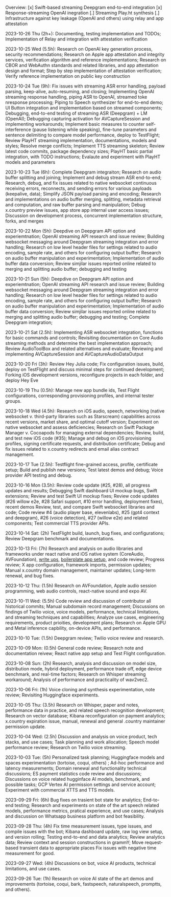 Overview:
[x] Swift-based streaming Deepgram end-to-end integration
[x] Response-streaming OpenAI inegration
[.] Streaming Play.ht synthesis
[.] Infrastructure against key leakage (OpenAI and others) using relay and app attestation 

2023-10-26 Thu (2h+): Documenting, testing implementation and TODOs; Implementation of Relay and integration with attestation verification

2023-10-25 Wed (5.5h): Research on OpenAI key generation process, security recommendations; Research on Apple app attestation and integrity services, verification algorithm and reference implementations; Research on CBOR and WebAuthn standards and related libraries, and app attestation design and format; Step by step implementation of attestation verification; Verify reference implementation on public key construction

2023-10-24 Tue (9h): Fix issues with streaming ASR error handling, payload parsing, keep-alive, auto-resuming, and closing; Implementing OpenAI streaming response handling, piping ASR to OpenAI, streamed toke nresponse processing; Piping to Speech synthesizer for end-to-end demo; UI Button integration and implementation based on streamed components; Debugging, end-to-end testing of streaming ASR (Deepgram) + LM (OpenAI); Debugging capturing activation for AVCaptureSession and implementing workarounds; Implement basic measures to counter self-interference (pause listening while speaking), fine-tune parameters and sentence delimiting to compare model performance, deploy to TestFlight; Review PlayHT streaming implementation, documentations, models and styles; Resolve merge conflicts; Implement TTS streaming skeleton; Review latest code commits, package dependency sizes; PlayHT basic partial integration, with TODO instructions; Evalaute and experiment with PlayHT models and parameters

2023-10-23 Tue (6h): Complete Deepgram integraiton; Research on audio buffer splitting and joining; Implement and debug stream ASR end-to-end; Research, debug, and fix issues related to native websocket continuous receiving errors, reconnects, and sending errors for various payloads (keepalive, data); Simplify JSON payload parsing and encoding; Research and implementations on audio buffer merging, splitting, metadata retrieval and computation, and raw buffer parsing and manipulation; Debug x.country preview issues, app store app internal user access issues; Discussion on development process, concurrent implementation structure, forks, and merges

2023-10-22 Mon (5h): Deepdive on Deepgram API option and experiemtnation; OpenAI streaming API research and issue review; Building websocket messaging around Deepgram streaming integration and error handling; Research on low level header files for settings related to audio encoding, sample rate, and others for configuring output buffer; Research on audio buffer manipulation and experimentation; Implementation of audio buffer data conversion; Review simjilar issues reported online related to merging and splitting audio buffer; debugging and testing

2023-10-21 Sun (5h): Deepdive on Deepgram API option and experiemtnation; OpenAI streaming API research and issue review; Building websocket messaging around Deepgram streaming integration and error handling; Research on low level header files for settings related to audio encoding, sample rate, and others for configuring output buffer; Research on audio buffer manipulation and experimentation; Implementation of audio buffer data conversion; Review simjilar issues reported online related to merging and splitting audio buffer; debugging and testing; Complete Deepgram integration;

2023-10-21 Sat (2.5h): Implementing ASR websocket integration, functions for basic commands and controls; Revisiting documentation on Core Audio streaming methods and determine the best implementation approach; Review AudioToolBox and related alternatives and evaluate; Reviewing and implementing AVCaptureSession and AVCaptureAudioDataOutput

2023-10-20 Fri (3h): Review Hey Julia code; Fix configuration issues, build, deploy on TestFlight and discuss minimal steps for continued development; Forking iOS development versions, reconfigure projects in each folder, and deploy Hey Eve

2023-10-19 Thu (0.5h): Manage new app bundle ids, Test Flight configurations, corresponding provisioning profiles, and internal tester groups.

2023-10-18 Wed (4.5h): Research on iOS audio, speech, networking (native websocket v. third-party libraries such as Starscream) capabilities across recent versions, market share, and optimal cutoff version; Experiment on native websocket and assess deficiencies; Research on Swift Package Manager v. Cocoapods for managing external dependencies; Review, build, and test new iOS code (#35); Manage and debug on iOS provisioning profiles, signing certificate requests, and distribution certificate; Debug and fix issues related to x.country redirects and email alias contract management.

2023-10-17 Tue (2.5h): Testflight fine-grained access, profile, certificate setup; Build and publish new versions; Test latest demos and debug; Voice provider API testing and debug.

2023-10-16 Mon (3.5h): Review code update (#25, #28), all progress updates and results; Debugging Swift dashboard UI mockup bugs, Swift extensions;
Review and test Swift UI mockup fixes; Review code updates (#26 willow e2e, #28 Safari support, #10 error handling, deployment fixes), recent demos
Review, test, and compare Swift websocket libraries and code; Code review #4 (audio player base, elevenlabs), #25 (gpt4 context and deepgram), #26 (voice detection), #27 (willow e2e) and related components; Test commercial TTS provider APIs.

2023-10-14 Sat: (2h) TestFlight build, launch, bug fixes, and configurations; Review Deepgram benchmark and documentations.

2023-10-13 Fri: (7h) Research and analysis on audio libraries and frameworks under react native and iOS native system (CoreAudio, AVFoundation), [write ups](https://github.com/harmony-one/x/blob/main/doc/audio.md), [boilerplate app setup](https://github.com/harmony-one/x/pull/21), and code review; Progress review; X app configuration, framework imports, permission updates; Manual x.country domain management, maintainer updates; Long-term renewal, and bug fixes.

2023-10-12 Thu: (1.5h) Research on AVFoundation, Apple audio session programming, web audio controls, react-native sound and expo AV.

2023-10-11 Wed: (5.5h) Code review and discussion of contributor all historical commits; Manual subdomain record management; Discussions on findings of Twilio voice, voice models, performance, technical limitations, and streaming techniques and capabilities; Analyze use cases, engineering requirements, product prioities, development plans; Research on Apple GPU and Metal inference capbility, on-device APIs, and performance.

2023-10-10 Tue: (1.5h) Deepgram review; Twilio voice review and research.

2023-10-09 Mon: (0.5h) General code review; Research note and documentation reivew; React native app setup and Test Flight configuration.

2023-10-08 Sun: (2h) Research, analysis and discussion on model size, distribution mode, hybrid deployment, performance trade off, edge device benchmark, and real-time factors; Research on Whisper streaming workaround; Analysis of performance and practicality of wav2vec2.

2023-10-06 Fri: (1h) Voice cloning and synthesis experimentation, note review; Revisiting Huggingface experiments.

2023-10-05 Thu: (3.5h) Research on Whisper, paper and notes, performance data in practice, and related speech recognition development; Research on vector database; Kibana reconfiguration on payment analytics; x.country expiration issue, manual, renewal and general .country maintainer permission update.

2023-10-04 Wed: (2.5h) Discussion and analysis on voice product, tech stacks, and use cases; Task planning and work allocation; Speech model performance review; Research on Twilio voice streaming.

2023-10-03 Tue: (5h) Personalized task planning; Huggingface models and spaces experimentation (tortoise, coqui, others) ; Ad-hoc performance and latency measurements; Domain renewal and functionality technical discussions; ES payment statistics code review and discussions; Discussions on voice related hugginface AI models, benchmark, and possible tasks; GCP Vertex AI permission settings and service account; Experiment with commercial XTTS and TTS models.

2023-09-29 Fri: (6h) Bug fixes on trasient bot state for analytics; End-to-end testing; Research and experiments on state of the art speech related models, performance metrics, pratical experience, and use cases; Analysis and discussion on Whatsapp business platform and bot feasibility.

2023-09-28 Thu: (4h) Fix time measurement issues, type issues, and compile issues with the bot; Kibana dashboard update, raw log view setup, and version rolling; Testing end-to-end and data analytics; Review analytics data; Review context and session constructions in grammY; Move request-based transient data to appropriate places Fix issues with negative time measurement for good.

2023-09-27 Wed: (4h) Discussions on bot, voice AI products, technical limitations, and use cases.

2023-09-26 Tue: (1h) Research on voice AI state of the art demos and improvements (tortoise, coqui, bark, fastspeech, naturalspeech, promptts, and others).
